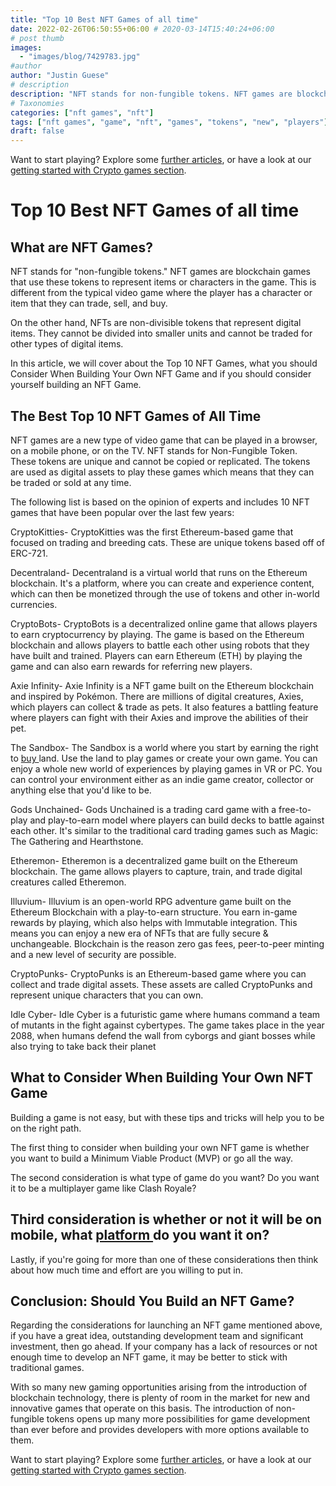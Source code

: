 ```yaml
---
title: "Top 10 Best NFT Games of all time"
date: 2022-02-26T06:50:55+06:00 # 2020-03-14T15:40:24+06:00
# post thumb
images:
  - "images/blog/7429783.jpg"
#author
author: "Justin Guese"
# description
description: "NFT stands for non-fungible tokens. NFT games are blockchain games that use these tokens to represent items or characters in the game. This is different from "
# Taxonomies
categories: ["nft games", "nft"]
tags: ["nft games", "game", "nft", "games", "tokens", "new", "players"]
draft: false
---
```



Want to start playing? Explore some [further articles](/blog/), or have a look at our [getting started with Crypto games section](/services/how-do-i-get-started/).

# Top 10 Best NFT Games of all time

## What are NFT Games?

NFT stands for "non-fungible tokens." NFT games are blockchain games that use these tokens to represent items or characters in the game. This is different from the typical video game where the player has a character or item that they can trade, sell, and buy.

On the other hand, NFTs are non-divisible tokens that represent digital items. They cannot be divided into smaller units and cannot be traded for other types of digital items.

In this article, we will cover about the Top 10 NFT Games, what you should Consider When Building Your Own NFT Game and if you should consider yourself building an NFT Game.

## The Best Top 10 NFT Games of All Time

NFT games are a new type of video game that can be played in a browser, on a mobile phone, or on the TV. NFT stands for Non-Fungible Token. These tokens are unique and cannot be copied or replicated. The tokens are used as digital assets to play these games which means that they can be traded or sold at any time.

The following list is based on the opinion of experts and includes 10 NFT games that have been popular over the last few years:

CryptoKitties- CryptoKitties was the first Ethereum-based game that focused on trading and breeding cats. These are unique tokens based off of ERC-721.

Decentraland- Decentraland is a virtual world that runs on the Ethereum blockchain. It's a platform, where you can create and experience content, which can then be monetized through the use of tokens and other in-world currencies.

CryptoBots- CryptoBots is a decentralized online game that allows players to earn cryptocurrency by playing. The game is based on the Ethereum blockchain and allows players to battle each other using robots that they have built and trained. Players can earn Ethereum (ETH) by playing the game and can also earn rewards for referring new players.

Axie Infinity- Axie Infinity is a NFT game built on the Ethereum blockchain and inspired by Pokémon. There are millions of digital creatures, Axies, which players can collect &amp; trade as pets. It also features a battling feature where players can fight with their Axies and improve the abilities of their pet.

The Sandbox- The Sandbox is a world where you start by earning the right to [ buy ](https://accounts.binance.com/en/register?ref=37092355) land. Use the land to play games or create your own game. You can enjoy a whole new world of experiences by playing games in VR or PC. You can control your environment either as an indie game creator, collector or anything else that you'd like to be.

Gods Unchained- Gods Unchained is a trading card game with a free-to-play and play-to-earn model where players can build decks to battle against each other. It's similar to the traditional card trading games such as Magic: The Gathering and Hearthstone.

Etheremon- Etheremon is a decentralized game built on the Ethereum blockchain. The game allows players to capture, train, and trade digital creatures called Etheremon.

 Illuvium- Illuvium is an open-world RPG adventure game built on the Ethereum Blockchain with a play-to-earn structure. You earn in-game rewards by playing, which also helps with Immutable integration. This means you can enjoy a new era of NFTs that are fully secure &amp; unchangeable. Blockchain is the reason zero gas fees, peer-to-peer minting and a new level of security are possible.

CryptoPunks- CryptoPunks is an Ethereum-based game where you can collect and trade digital assets. These assets are called CryptoPunks and represent unique characters that you can own.

Idle Cyber- Idle Cyber is a futuristic game where humans command a team of mutants in the fight against cybertypes. The game takes place in the year 2088, when humans defend the wall from cyborgs and giant bosses while also trying to take back their planet

## What to Consider When Building Your Own NFT Game

Building a game is not easy, but with these tips and tricks will help you to be on the right path.

The first thing to consider when building your own NFT game is whether you want to build a Minimum Viable Product (MVP) or go all the way.

The second consideration is what type of game do you want? Do you want it to be a multiplayer game like Clash Royale?

## Third consideration is whether or not it will be on mobile, what [ platform ](https://accounts.binance.com/en/register?ref=37092355) do you want it on?

Lastly, if you're going for more than one of these considerations then think about how much time and effort are you willing to put in.

## Conclusion: Should You Build an NFT Game?

Regarding the considerations for launching an NFT game mentioned above, if you have a great idea, outstanding development team and significant investment, then go ahead. If your company has a lack of resources or not enough time to develop an NFT game, it may be better to stick with traditional games.

With so many new gaming opportunities arising from the introduction of blockchain technology, there is plenty of room in the market for new and innovative games that operate on this basis. The introduction of non-fungible tokens opens up many more possibilities for game development than ever before and provides developers with more options available to them.

Want to start playing? Explore some [further articles](/blog/), or have a look at our [getting started with Crypto games section](/services/how-do-i-get-started/).

